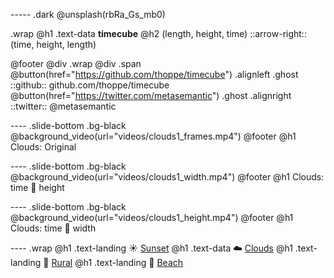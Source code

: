 ----- .dark
@unsplash(rbRa_Gs_mb0) 

.wrap
 @h1 .text-data **timecube**
 @h2 (length, height, time) ::arrow-right:: (time, height, length)


@footer
 @div .wrap @div .span
  @button(href="https://github.com/thoppe/timecube") .alignleft .ghost
   ::github:: github.com/thoppe/timecube
  @button(href="https://twitter.com/metasemantic") .ghost .alignright
   ::twitter:: @metasemantic 

---- .slide-bottom .bg-black
@background_video(url="videos/clouds1_frames.mp4")
@footer @h1 Clouds: Original 

---- .slide-bottom .bg-black
@background_video(url="videos/clouds1_width.mp4")
@footer @h1 Clouds: time :twisted_rightwards_arrows: height


---- .slide-bottom .bg-black
@background_video(url="videos/clouds1_height.mp4")
@footer @h1 Clouds: time :twisted_rightwards_arrows: width


---- .wrap
@h1 .text-landing :sunny: [Sunset](sunset.html)
@h1 .text-data :cloud: [Clouds](clouds.html)
@h1 .text-landing :leaves: [Rural](rural.html)
@h1 .text-landing :ocean: [Beach](beach.html)
